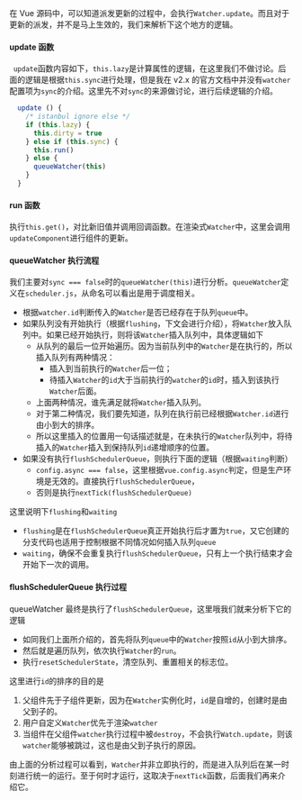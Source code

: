 在 Vue 源码中，可以知道派发更新的过程中，会执行`Watcher.update`。而且对于更新的派发，并不是马上生效的，我们来解析下这个地方的逻辑。

#### update 函数

` update`函数内容如下，`this.lazy`是计算属性的逻辑，在这里我们不做讨论。后面的逻辑是根据`this.sync`进行处理，但是我在 v2.x 的官方文档中并没有`watcher`配置项为`sync`的介绍。这里先不对`sync`的来源做讨论，进行后续逻辑的介绍。

```javascript
  update () {
    /* istanbul ignore else */
    if (this.lazy) {
      this.dirty = true
    } else if (this.sync) {
      this.run()
    } else {
      queueWatcher(this)
    }
  }
```

#### run 函数

执行`this.get()`，对比新旧值并调用回调函数。在渲染式`Watcher`中，这里会调用`updateComponent`进行组件的更新。

#### queueWatcher 执行流程

我们主要对`sync === false`时的`queueWatcher(this)`进行分析。`queueWatcher`定义在`scheduler.js`，从命名可以看出是用于调度相关。

- 根据`watcher.id`判断传入的`Watcher`是否已经存在于队列`queue`中。
- 如果队列没有开始执行（根据`flushing`，下文会进行介绍），将`Watcher`放入队列中。如果已经开始执行，则将该`Watcher`插入队列中，具体逻辑如下
  - 从队列的最后一位开始遍历。因为当前队列中的`Watcher`是在执行的，所以插入队列有两种情况：
    - 插入到当前执行的`Watcher`后一位；
    - 待插入`Watcher`的`id`大于当前执行的`watcher`的`id`时，插入到该执行`Watcher`后面。
  - 上面两种情况，谁先满足就将`Watcher`插入队列。
  - 对于第二种情况，我们要先知道，队列在执行前已经根据`Watcher.id`进行由小到大的排序。
  - 所以这里插入的位置用一句话描述就是，在未执行的`Watcher`队列中，将待插入的`Watcher`插入到保持队列`id`递增顺序的位置。
- 如果没有执行`flushSchedulerQueue`，则执行下面的逻辑（根据`waiting`判断）
  - `config.async === false`，这里根据`vue.config.async`判定，但是生产环境是无效的。直接执行`flushSchedulerQueue`，
  - 否则是执行`nextTick(flushSchedulerQueue)`

这里说明下`flushing`和`waiting`

- `flushing`是在`flushSchedulerQueue`真正开始执行后才置为`true`，又它创建的分支代码也适用于控制根据不同情况如何插入队列`queue`
- `waiting`，确保不会重复执行`flushSchedulerQueue`，只有上一个执行结束才会开始下一次的调用。

#### flushSchedulerQueue 执行过程

queueWatcher 最终是执行了`flushSchedulerQueue`，这里哦我们就来分析下它的逻辑

- 如同我们上面所介绍的，首先将队列`queue`中的`Watcher`按照`id`从小到大排序。
- 然后就是遍历队列，依次执行`Watcher`的`run`。
- 执行`resetSchedulerState`，清空队列、重置相关的标志位。

这里进行`id`的排序的目的是

1. 父组件先于子组件更新，因为在`Watcher`实例化时，`id`是自增的，创建时是由父到子的。
2. 用户自定义`Watcher`优先于渲染`watcher`
3. 当组件在父组件`watcher`执行过程中被`destroy`，不会执行`Watch.update`，则该`watcher`能够被跳过，这也是由父到子执行的原因。

由上面的分析过程可以看到，`Watcher`并非立即执行的，而是进入队列后在某一时刻进行统一的运行。至于何时才运行，这取决于`nextTick`函数，后面我们再来介绍它。
